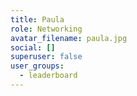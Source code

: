 ```yaml
---
title: Paula
role: Networking
avatar_filename: paula.jpg
social: []
superuser: false
user_groups:
  - leaderboard
---
```

